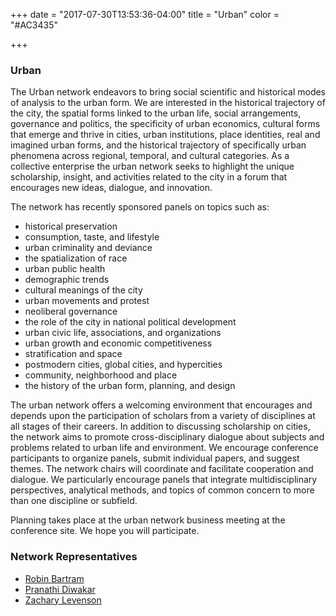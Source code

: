 +++
date = "2017-07-30T13:53:36-04:00"
title = "Urban"
color = "#AC3435"

+++

### Urban

The Urban network endeavors to bring social scientific and historical modes of analysis to the urban form. We are interested in the historical trajectory of the city, the spatial forms linked to the urban life, social arrangements, governance and politics, the specificity of urban economics, cultural forms that emerge and thrive in cities, urban institutions, place identities, real and imagined urban forms, and the historical trajectory of specifically urban phenomena across regional, temporal, and cultural categories. As a collective enterprise the urban network seeks to highlight the unique scholarship, insight, and activities related to the city in a forum that encourages new ideas, dialogue, and innovation.

The network has recently sponsored panels on topics such as:

- historical preservation
- consumption, taste, and lifestyle
- urban criminality and deviance
- the spatialization of race
- urban public health
- demographic trends
- cultural meanings of the city
- urban movements and protest
- neoliberal governance
- the role of the city in national political development
- urban civic life, associations, and organizations
- urban growth and economic competitiveness
- stratification and space
- postmodern cities, global cities, and hypercities
- community, neighborhood and place
- the history of the urban form, planning, and design

The urban network offers a welcoming environment that encourages and depends upon the participation of scholars from a variety of disciplines at all stages of their careers. In addition to discussing scholarship on cities, the network aims to promote cross-disciplinary dialogue about subjects and problems related to urban life and environment. We encourage conference participants to organize panels, submit individual papers, and suggest themes. The network chairs will coordinate and facilitate cooperation and dialogue. We particularly encourage panels that integrate multidisciplinary perspectives, analytical methods, and topics of common concern to more than one discipline or subfield.

Planning takes place at the urban network business meeting at the conference site. We hope you will participate.

### Network Representatives

- [Robin Bartram](mailto:rbartram@u.northwestern.edu)
- [Pranathi Diwakar](mailto:pranathi@uchicago.edu)
- [Zachary Levenson](mailto:zachary.levenson@uncg.edu)
